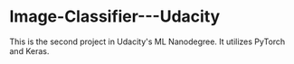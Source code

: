 # Image-Classifier---Udacity
This is the second project in Udacity's ML Nanodegree. It utilizes PyTorch and Keras.
